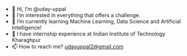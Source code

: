 - 👋 Hi, I’m @uday-uppal
- 👀 I’m interested in everything that offers a challenge.
- 🌱 I’m currently learning Machine Learning, Data Science and Artificial Intelligence!
- :brain:	I have internship experience at Indian Institute of Technology Kharaghpur
- 📫 How to reach me? udayuppal2@gmail.com

<!---
uday-uppal/uday-uppal is a ✨ special ✨ repository because its `README.md` (this file) appears on your GitHub profile.
You can click the Preview link to take a look at your changes.
--->
